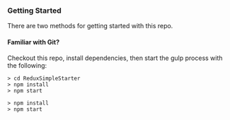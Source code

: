 

### Getting Started

There are two methods for getting started with this repo.

#### Familiar with Git?
Checkout this repo, install dependencies, then start the gulp process with the following:

```
> cd ReduxSimpleStarter
> npm install
> npm start
```

```
> npm install
> npm start
```
